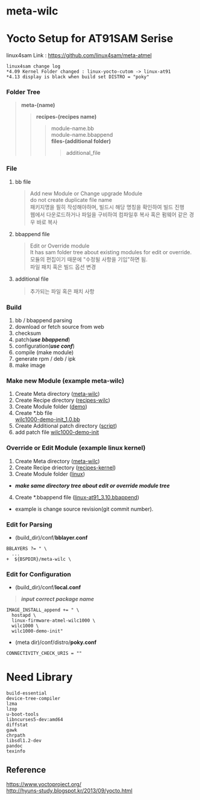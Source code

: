 # meta-wilc #

# Yocto Setup for AT91SAM Serise #
linux4sam Link : https://github.com/linux4sam/meta-atmel
~~~~
linux4sam change log  
*4.09 Kernel Folder changed : linux-yocto-cutom -> linux-at91  
*4.13 display is black when build set DISTRO = "poky"
~~~~
### Folder Tree ###

>**meta-(name)**  
>>**recipes-(recipes name)**
>>>module-name.bb  
>>>module-name.bbappend  
>>>**files-(additional folder)**
>>>>additional_file

### File ###
1. bb file  
	>Add new Module or Change upgrade Module  
	>do not create duplicate file name  
	>패키지명을 필히 작성해야하며, 빌드시 해당 명칭을 확인하여 빌드 진행  
	>웹에서 다운로드하거나 파일을 구비하여 컴파일후 복사 혹은 펌웨어 같은 경우 바로 복사  
	
2. bbappend file  
	>Edit or Override module  
	>It has sam folder tree about existing modules for edit or override.  
	>모듈의 편집이기 때문에 "수정될 사항을 기입"하면 됨.  
	>파일 패치 혹은 빌드 옵션 변경  
	
3. additional file
	>추가되는 파일 혹은 패치 사항

### Build ###
1. bb / bbappend parsing
2. download or fetch source from web  
3. checksum
4. patch(***use bbappend***)  
5. configuration(***use conf***)
6. compile (make module)
7. generate rpm / deb / ipk
8. make image

### Make new Module (example meta-wilc) ###
1. Create Meta directory ([meta-wilc](https://github.com/leedean/meta-wilc))
2. Create Recipe directory ([recipes-wilc](https://github.com/leedean/meta-wilc/tree/master/recipes-wilc))
3. Create Module folder ([demo](https://github.com/leedean/meta-wilc/tree/master/recipes-wilc/demo))
4. Create *.bb file  
[wilc1000-demo-init_1.0.bb](https://github.com/leedean/meta-wilc/blob/master/recipes-wilc/demo/wilc1000-demo-init_1.0.bb)
5. Create Additional patch directory ([script](https://github.com/leedean/meta-wilc/tree/master/recipes-wilc/demo/script))
6. add patch file
[wilc1000-demo-init](https://github.com/leedean/meta-wilc/blob/master/recipes-wilc/demo/script/wilc1000-demo-init)

### Override or Edit Module (example linux kernel) ###
1. Create Meta directory ([meta-wilc](https://github.com/leedean/meta-wilc))
2. Create Recipe driectory ([recipes-kernel](https://github.com/leedean/meta-wilc/tree/master/recipes-kernel))
3. Create Module folder ([linux](https://github.com/leedean/meta-wilc/tree/master/recipes-kernel/linux))
 * ***make same directory tree about edit or override module tree***
4. Create *.bbappend file ([linux-at91_3.10.bbappend](https://github.com/leedean/meta-wilc/blob/master/recipes-kernel/linux/linux-at91_3.10.bbappend))
 * example is change source revision(git commit number).  

### Edit for Parsing ###
- (build_dir)/conf/**bblayer.conf**  
~~~~
BBLAYERS ?= " \
  ...
+  ${BSPDIR}/meta-wilc \
~~~~

### Edit for Configuration ###
- (build_dir)/conf/**local.conf**  
> ***input correct package name***
~~~~  
IMAGE_INSTALL_append += " \
  hostapd \
  linux-firmware-atmel-wilc1000 \ 
  wilc1000 \
  wilc1000-demo-init"
~~~~  

- (meta dir)/conf/distro/**poky.conf**  
~~~~
CONNECTIVITY_CHECK_URIS = ""
~~~~

# Need Library #
~~~~
build-essential  
device-tree-compiler  
lzma  
lzop  
u-boot-tools  
libncurses5-dev:amd64  
diffstat  
gawk  
chrpath  
libsdl1.2-dev  
pandoc  
texinfo  
~~~~

## Reference ##
https://www.yoctoproject.org/  
http://hyuns-study.blogspot.kr/2013/09/yocto.html
